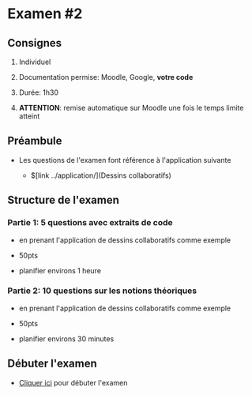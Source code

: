 # Examen #2

## Consignes

1. Individuel

1. Documentation permise: Moodle, Google, **votre code**

1. Durée: 1h30

1. **ATTENTION**: remise automatique sur Moodle une fois le temps limite atteint

## Préambule

* Les questions de l'examen font référence à l'application suivante

    * $[link ../application/](Dessins collaboratifs)

## Structure de l'examen

### Partie 1: 5 questions avec extraits de code

* en prenant l'application de dessins collaboratifs comme exemple

* 50pts

* planifier environs 1 heure

### Partie 2: 10 questions sur les notions théoriques

* en prenant l'application de dessins collaboratifs comme exemple

* 50pts

* planifier environs 30 minutes



## Débuter l'examen

* <a href="https://cmontmorency.moodle.decclic.qc.ca/mod/quiz/view.php?id=307171">Cliquer ici</a> pour débuter l'examen

<div style="background-color:white;margin-bottom:400px;">
</div>

